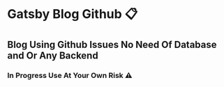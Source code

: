# Gatsby Blog Github 📋
## Blog Using Github Issues No Need Of Database and Or Any Backend 


### In Progress Use At Your Own Risk ⚠️
